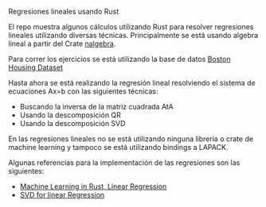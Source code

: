 Regresiones lineales usando Rust

El repo muestra algunos cálculos utilizando Rust para resolver regresiones lineales utilizando diversas técnicas. Principalmente se está usando algebra lineal a partir del Crate [nalgebra](https://www.nalgebra.org).

Para correr los ejercicios se está utilizando la base de datos [Boston Housing Dataset](https://www.kaggle.com/altavish/boston-housing-dataset)

Hasta ahora se está realizando la regresión lineal resolviendo el sistema de ecuaciones Ax=b con las siguientes técnicas:

- Buscando la inversa de la matriz cuadrada AtA
- Usando la descomposición QR
- Usando la descomposición SVD

En las regresiones lineales no se está utilizando ninguna librería o crate de machine learning y tampoco se está utilizando bindings a LAPACK.

Algunas referencias para la implementación de las regresiones son las siguientes:
- [Machine Learning in Rust, Linear Regression](https://vlad-orlov.com/regressor-in-rust/)
- [SVD for linear Regression](https://sthalles.github.io/svd-for-regression/)